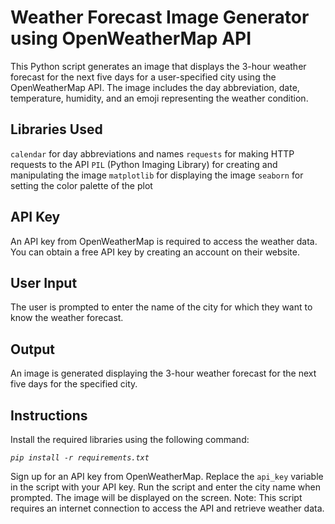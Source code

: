 # Weather Forecast Image Generator using OpenWeatherMap API

This Python script generates an image that displays the 3-hour weather forecast for the next five days for a user-specified city using the OpenWeatherMap API. The image includes the day abbreviation, date, temperature, humidity, and an emoji representing the weather condition.

## Libraries Used

`calendar` for day abbreviations and names
`requests` for making HTTP requests to the API
`PIL` (Python Imaging Library) for creating and manipulating the image
`matplotlib` for displaying the image
`seaborn` for setting the color palette of the plot

## API Key

An API key from OpenWeatherMap is required to access the weather data. You can obtain a free API key by creating an account on their website.

## User Input

The user is prompted to enter the name of the city for which they want to know the weather forecast.


## Output

An image is generated displaying the 3-hour weather forecast for the next five days for the specified city.
## Instructions

Install the required libraries using the following command:

*`pip install -r requirements.txt`*

Sign up for an API key from OpenWeatherMap.
Replace the `api_key` variable in the script with your API key.
Run the script and enter the city name when prompted.
The image will be displayed on the screen.
Note: This script requires an internet connection to access the API and retrieve weather data.